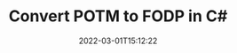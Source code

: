 ---
############################# Static ############################
layout: "auto-gen-conversion"
date: 2022-03-01T15:12:22
draft: false
otherformats: bmp doc docm docx dot dotm dotx epub gif ico jpeg jpg md odt ott pdf png psd rtf tex tif tiff txt xps
breadcrumb: POTM to FODP in C#

############################# Head ############################
head_title: "POTM to FODP Converter in C#"
head_description: "Convert POTM to FODP in .NET using a few lines of code. Use the GroupDocs Document Conversion API to convert over 160 file formats."

############################# Header ############################
title: "Convert POTM to FODP in C#"
description: "POTM to FODP conversion with a few lines of .NET code"
bg_image: "https://cms.admin.containerize.com/templates/aspose/App_Themes/V3/images/bg/header1.png"
bg_overlay: false
button:
    enable: true

############################# SubMenu ############################
submenu:
    enable: true

    left:
        img_alt: "GroupDocs.Conversion for .NET"
        image: "https://cms.admin.containerize.com/templates/groupdocs/images/product-logos/90x90-noborder/groupdocs-conversion-net.png"
        product: "GroupDocs.Conversion"
        platform: ".NET"

    

############################# About ############################
about:
    enable: true
    title: "About GroupDocs.Conversion для .NET API"
    content: |
        [GroupDocs.Conversion for .NET](https://products.groupdocs.com/conversion/net/) can be used to convert Microsoft Word, Excel, PowerPoint, PDF, Visio and other formats. GroupDocs.Conversion is a standalone API that is suitable for back-end and internal systems where high performance is required. It does not depend on any software such as Microsoft or Open Office.
    

overview:
    enable: true
    content: |
        Convert your POTM files to FODP in .NET easily. You can use just a couple of C# code lines in any platform of your choice like - Windows, Linux, macOS.
        You can try POTM to FODP conversion for free and evaluate conversion results quality.
        Along with simple file conversion scenarios you can try more advanced options for loading source POTM file and for saving output FODP result. 
        
        For example, for the source POTM file you may use the following load options:

        * auto-detect file format;
        * specify password for protected files (if file format supports it);
        * replace missing fonts to preserve document appearance.
        
        There are also advanced convert options for the FODP file:

        * convert specific document page or page range;
        * add a watermark to the converted FODP file.

        Once conversion is completed you can save your FODP file to the local file path or any third-party storage like FTP, Amazon S3, Google Drive, Dropbox etc.
        Please note - to convert POTM to FODP there is no need for any additional software installed - like MS Office, Open Office, Adobe Acrobat Reader etc. 


############################# Steps ############################
steps:
    enable: true
    title_left: "Steps to convert POTM to FODP in C#"
    content_left: |
        [GroupDocs.Conversion](https://products.groupdocs.com/conversion/net/) makes it easy for developers to convert a POTM file to FODP with a few lines of code.

        * Create an instance of the Converter class and provide the file POTM with the full path
        * Create and set ConvertOptions for FODP type.
        * Call the Converter.Convert method and pass the full path and format (FODP) as a parameter
        
    title_right: "System Requirements"
    content_right: |
        Basic conversion with GroupDocs.Conversion for .NET can be done in just a few simple steps. Our APIs are supported on all major platforms and operating systems. Before executing the code below, make sure you have the following prerequisites installed on your system.

        * Operating systems: Microsoft Windows, Linux, MacOS
        * Development environments: Microsoft Visual Studio, Xamarin, MonoDevelop
        * Frameworks: .NET Framework, .NET Standard, .NET Core, Mono
        * Get the latest GroupDocs.Conversion for .NET from [Nuget](https://www.nuget.org/packages/groupdocs.conversion)
        
    code: |
        ```cs
        // Load POTM file
        var converter = new GroupDocs.Conversion.Converter("template.potm");
        // Set conversion parameters for FODP format
        var convertOptions = converter.GetPossibleConversions()["fodp"].ConvertOptions;
        // Convert to FODP format
        converter.Convert("output.fodp", convertOptions);        
        ```
        
demos:
    enable: true
    title: "POTM to FODP Live Demo"
    content: |
       Convert POTM to FODP now by visiting the [GroupDocs.Conversion App](https://products.groupdocs.app/conversion/family) website. Online demo has the following advantages
          

more_formats:
    enable: true
    title: "Other supported transformations POTM"
    content: "You can also convert POTM to many other file formats. Please see the list below."
       
       
back_to_top:
    enable: true
---